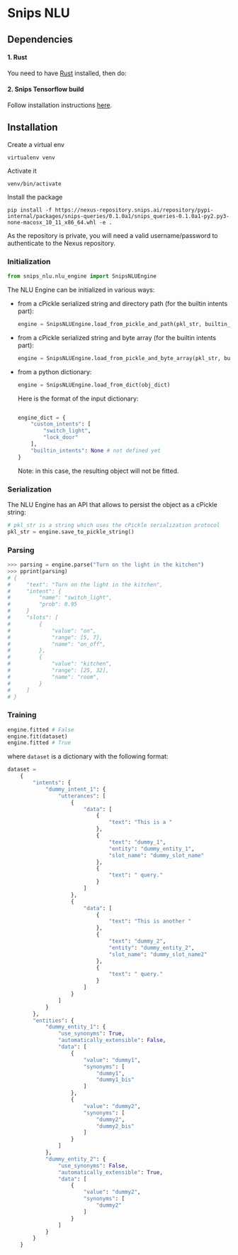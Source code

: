 # Snips NLU


## Dependencies

#### 1. Rust

You need to have [Rust](https://www.rust-lang.org/en-US/install.html) installed, then do:

#### 2. Snips Tensorflow build

Follow installation instructions [here](https://github.com/snipsco/tensorflow-build).


## Installation
Create a virtual env
    
    virtualenv venv    

Activate it
    
    venv/bin/activate

Install the package
    
    pip install -f https://nexus-repository.snips.ai/repository/pypi-internal/packages/snips-queries/0.1.0a1/snips_queries-0.1.0a1-py2.py3-none-macosx_10_11_x86_64.whl -e .

As the repository is private, you will need a valid username/password to authenticate to the Nexus repository.

### Initialization

```python
from snips_nlu.nlu_engine import SnipsNLUEngine
```


The NLU Engine can be initialized in various ways:

- from a cPickle serialized string and directory path (for the builtin intents part):
    ```python
    engine = SnipsNLUEngine.load_from_pickle_and_path(pkl_str, builtin_dir_path)
    ```

- from a cPickle serialized string and byte array (for the builtin intents part):
    ```python
    engine = SnipsNLUEngine.load_from_pickle_and_byte_array(pkl_str, builtin_byte_array)
    ```

- from a python dictionary:
    ```python
    engine = SnipsNLUEngine.load_from_dict(obj_dict)
    ```
    Here is the format of the input dictionary:
    ```python

    engine_dict = {
        "custom_intents": [
            "switch_light",
            "lock_door"
        ],
        "builtin_intents": None # not defined yet
    }
    ```
    Note: in this case, the resulting object will not be fitted.

### Serialization
The NLU Engine has an API that allows to persist the object as a cPickle string:
```python
# pkl_str is a string which uses the cPickle serialization protocol
pkl_str = engine.save_to_pickle_string()
```

### Parsing
```python
>>> parsing = engine.parse("Turn on the light in the kitchen")
>>> pprint(parsing)
# {
#     "text": "Turn on the light in the kitchen", 
#     "intent": {
#         "name": "switch_light",
#         "prob": 0.95
#     }
#     "slots": [
#         {
#             "value": "on",
#             "range": [5, 7],
#             "name": "on_off",
#         },
#         {
#             "value": "kitchen",
#             "range": [25, 32],
#             "name": "room",
#         }
#     ]
# }
```

### Training
``` python
engine.fitted # False
engine.fit(dataset) 
engine.fitted # True
```
where `dataset` is a dictionary with the following format:
```python
dataset = 
    {
        "intents": {
            "dummy_intent_1": {
                "utterances": [
                    {
                        "data": [
                            {
                                "text": "This is a "
                            },
                            {
                                "text": "dummy_1",
                                "entity": "dummy_entity_1",
                                "slot_name": "dummy_slot_name"
                            },
                            {
                                "text": " query."
                            }
                        ]
                    },
                    {
                        "data": [
                            {
                                "text": "This is another "
                            },
                            {
                                "text": "dummy_2",
                                "entity": "dummy_entity_2",
                                "slot_name": "dummy_slot_name2"
                            },
                            {
                                "text": " query."
                            }
                        ]
                    }
                ]
            }
        },
        "entities": {
            "dummy_entity_1": {
                "use_synonyms": True,
                "automatically_extensible": False,
                "data": [
                    {
                        "value": "dummy1",
                        "synonyms": [
                            "dummy1",
                            "dummy1_bis"
                        ]
                    },
                    {
                        "value": "dummy2",
                        "synonyms": [
                            "dummy2",
                            "dummy2_bis"
                        ]
                    }
                ]
            },
            "dummy_entity_2": {
                "use_synonyms": False,
                "automatically_extensible": True,
                "data": [
                    {
                        "value": "dummy2",
                        "synonyms": [
                            "dummy2"
                        ]
                    }
                ]
            }
        }
    }
```
    